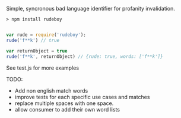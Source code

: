 Simple, syncronous bad language identifier for profanity invalidation.

`> npm install rudeboy`

``` javascript

var rude = require('rudeboy');
rude('f**k') // true

var returnObject = true
rude('f**k', returnObject) // {rude: true, words: ['f**k']}

```
See test.js for more examples


TODO:
- Add non english match words
- improve tests for each specific use cases and matches
- replace multiple spaces with one space.
- allow consumer to add their own word lists
